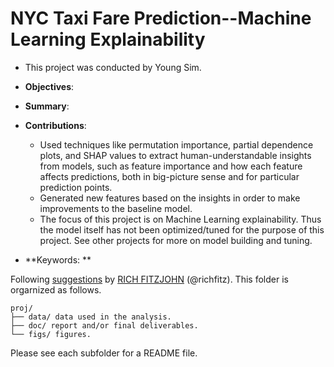 # NYC Taxi Fare Prediction--Machine Learning Explainability

+ This project was conducted by Young Sim.

+ **Objectives**: 

+ **Summary**: 

+ **Contributions**:
  + Used techniques like permutation importance, partial dependence plots, and SHAP values to extract human-understandable insights from models, such as feature importance and how each feature affects predictions, both in big-picture sense and for particular prediction points.
  + Generated new features based on the insights in order to make improvements to the baseline model.
  + The focus of this project is on Machine Learning explainability. Thus the model itself has not been optimized/tuned for the purpose of this project. See other projects for more on model building and tuning.
  
+ **Keywords: **


Following [suggestions](http://nicercode.github.io/blog/2013-04-05-projects/) by [RICH FITZJOHN](http://nicercode.github.io/about/#Team) (@richfitz). This folder is orgarnized as follows.

```
proj/
├── data/ data used in the analysis. 
├── doc/ report and/or final deliverables.
└── figs/ figures.
```

Please see each subfolder for a README file.
